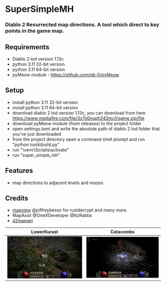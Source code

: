 # SuperSimpleMH
### Diablo 2 Resurrected map directions. A tool which direct to key points in the game map.

## Requirements
* Diablo 2 lod version 1.13c
* python 3.11 32-bit version
* python 3.11 64-bit version
* pyMeow module - https://github.com/qb-0/pyMeow

## Setup
* install python 3.11 32-bit version
* install python 3.11 64-bit version
* download diablo 2 lod version 1.13c, you can download from here https://www.mediafire.com/file/3x7g0nuph242mu1/game.zip/file
* download pyMeow module (from releases) to the project folder
* open settings.toml and write the absolute path of diablo 2 lod folder that you've just downloaded
* from the project directory open a command shell prompt and run "python tools\build.py"
* run "\venv\Scripts\activate"
* run "super_simple_mh"

## Features
* map directions to adjacent levels and mazes.

## Credits
* [mapview](https://github.com/joffreybesos/d2r-mapview) @joffreybesos for rustdecrypt and many more.
* MapAssit @OneXDeveloper @ItzRabbs
* [d2mapapi](https://github.com/jcageman/d2mapapi)


LowerKurast                |  Catacombs
:-------------------------:|:-------------------------:
![plot](./LowerKurast.png)  |  ![plot](Catacombs.png)
